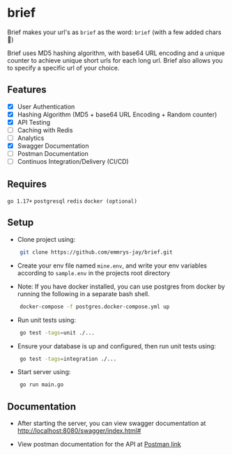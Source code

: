 # brief
Brief makes your url's as `brief` as the word: `brief` (with a few added chars 🤪)

Brief uses MD5 hashing algorithm, with base64 URL encoding and a unique counter to
achieve unique short urls for each long url. Brief also allows you to specify a specific 
url of your choice. 

## Features
- [x] User Authentication
- [x] Hashing Algorithm (MD5 + base64 URL Encoding + Random counter)
- [x] API Testing
- [ ] Caching with Redis
- [ ] Analytics
- [x] Swagger Documentation
- [ ] Postman Documentation
- [ ] Continuos Integration/Delivery (CI/CD)

## Requires
`go 1.17+` `postgresql` `redis` `docker (optional)`

## Setup

- Clone project using:
```bash
    git clone https://github.com/emmrys-jay/brief.git
```

- Create your env file named `mine.env`, and write your env variables according to
`sample.env` in the projects root directory

- Note: If you have docker installed, you can use postgres from docker by running the 
following in a separate bash shell.
```bash
    docker-compose -f postgres.docker-compose.yml up
```

- Run unit tests using:
```bash
    go test -tags=unit ./...
```

- Ensure your database is up and configured, then run unit tests using:
```bash
    go test -tags=integration ./...
```

- Start server using:
```bash
    go run main.go
```

## Documentation

- After starting the server, you can view swagger documentation at
[http://localhost:8080/swagger/index.html#](http://localhost:8080/swagger/index.html#)

- View postman documentation for the API at 
[Postman link](https://documenter.getpostman.com/view/20046026/2s946feYbR)
